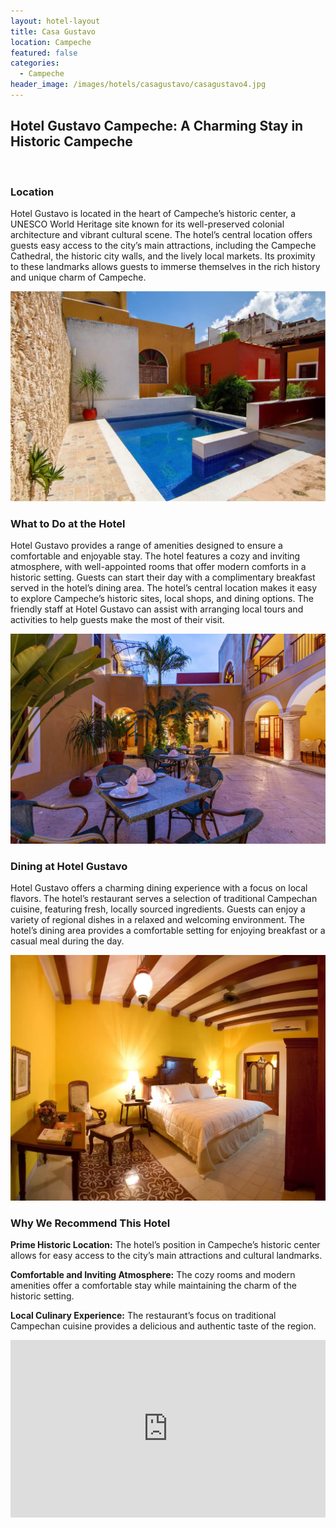 ```yaml
---
layout: hotel-layout
title: Casa Gustavo
location: Campeche
featured: false
categories:
  - Campeche
header_image: /images/hotels/casagustavo/casagustavo4.jpg
---
```

## Hotel Gustavo Campeche: A Charming Stay in Historic Campeche

&nbsp;

### Location

Hotel Gustavo is located in the heart of Campeche’s historic center, a UNESCO World Heritage site known for its well-preserved colonial architecture and vibrant cultural scene. The hotel’s central location offers guests easy access to the city’s main attractions, including the Campeche Cathedral, the historic city walls, and the lively local markets. Its proximity to these landmarks allows guests to immerse themselves in the rich history and unique charm of Campeche.

![](/images/hotels/casagustavo/casagustavo2.jpg)

### What to Do at the Hotel

Hotel Gustavo provides a range of amenities designed to ensure a comfortable and enjoyable stay. The hotel features a cozy and inviting atmosphere, with well-appointed rooms that offer modern comforts in a historic setting. Guests can start their day with a complimentary breakfast served in the hotel’s dining area. The hotel’s central location makes it easy to explore Campeche’s historic sites, local shops, and dining options. The friendly staff at Hotel Gustavo can assist with arranging local tours and activities to help guests make the most of their visit.

![](/images/hotels/casagustavo/casagustavo1.jpg)

### Dining at Hotel Gustavo

Hotel Gustavo offers a charming dining experience with a focus on local flavors. The hotel’s restaurant serves a selection of traditional Campechan cuisine, featuring fresh, locally sourced ingredients. Guests can enjoy a variety of regional dishes in a relaxed and welcoming environment. The hotel’s dining area provides a comfortable setting for enjoying breakfast or a casual meal during the day.

![](/images/hotels/casagustavo/casagustavo3.jpg)

### Why We Recommend This Hotel

**Prime Historic Location:** The hotel’s position in Campeche’s historic center allows for easy access to the city’s main attractions and cultural landmarks.&nbsp;

**Comfortable and Inviting Atmosphere:** The cozy rooms and modern amenities offer a comfortable stay while maintaining the charm of the historic setting.&nbsp;

**Local Culinary Experience:** The restaurant’s focus on traditional Campechan cuisine provides a delicious and authentic taste of the region.&nbsp;

<style>.embed-container { position: relative; padding-bottom: 56.25%; height: 0; overflow: hidden; max-width: 100%; } .embed-container iframe, .embed-container object, .embed-container embed { position: absolute; top: 0; left: 0; width: 100%; height: 100%; }</style>

<div class="embed-container"><iframe src="https://www.youtube.com/embed/vhqo707euU8" frameborder="0" allowfullscreen=""></iframe></div>